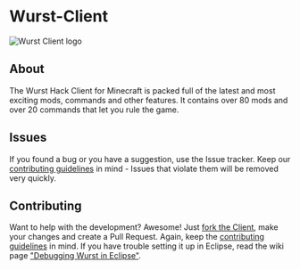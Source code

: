 # Wurst-Client
![Wurst Client logo](https://raw.githubusercontent.com/Wurst-Imperium/Wurst-logo/master/Wurst/wurst_1011x256.png)

## About
The Wurst Hack Client for Minecraft is packed full of the latest and most exciting mods, commands and other features. It contains over 80 mods and over 20 commands that let you rule the game.

## Issues
If you found a bug or you have a suggestion, use the Issue tracker. Keep our [contributing guidelines](/CONTRIBUTING.md) in mind - Issues that violate them will be removed very quickly.

## Contributing
Want to help with the development? Awesome! Just [fork the Client](https://github.com/Wurst-Imperium/Wurst-Client/fork), make your changes and create a Pull Request. Again, keep the [contributing guidelines](/CONTRIBUTING.md) in mind. If you have trouble setting it up in Eclipse, read the wiki page ["Debugging Wurst in Eclipse"](https://github.com/Wurst-Imperium/Wurst-Client/wiki/Debugging-Wurst-in-Eclipse).
